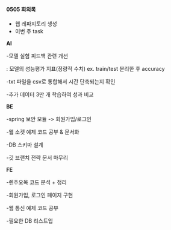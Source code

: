 #### 0505 회의록

- 웹 레파지토리 생성
- 이번 주 task



**AI**

-모델 실험 피드백 관련 개선

: 모델의 성능평가 지표(정량적 수치)  ex. train/test 분리한 후 accuracy

-txt 파일을 csv로 통합해서 시간 단축되는지 확인

-추가 데이터 3만 개 학습하여 성과 비교



**BE**

-spring 보안 모듈 -> 회원가입/로그인

-웹 소켓 예제 코드 공부 & 문서화

-DB 스키마 설계

-깃 브랜치 전략 문서 마무리



**FE**

-렌주오목 코드 분석 + 정리

-회원가입, 로그인 페이지 구현

-웹 통신 예제 코드 공부 

-필요한 DB 리스트업

